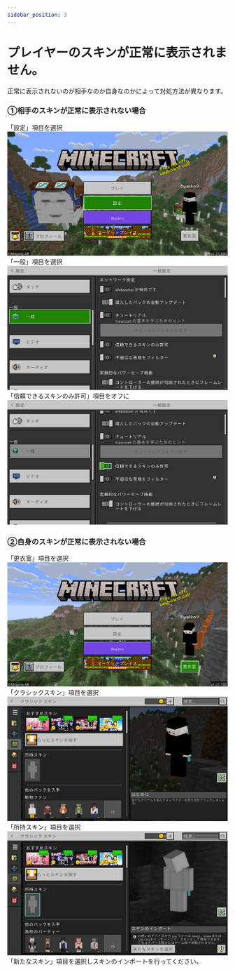 ```yaml
---
sidebar_position: 3
---
```

# プレイヤーのスキンが正常に表示されません。

正常に表示されないのが相手なのか自身なのかによって対処方法が異なります。

### ①相手のスキンが正常に表示されない場合
「設定」項目を選択
![how-to-linkage-1](./img/skin_1.png)
「一般」項目を選択
![how-to-linkage-2](./img/skin_2.png)
「信頼できるスキンのみ許可」項目をオフに
![how-to-linkage-3](./img/skin_3.png)
### ②自身のスキンが正常に表示されない場合
「更衣室」項目を選択
![how-to-linkage-4](./img/skin_4.png)
「クラシックスキン」項目を選択
![how-to-linkage-5](./img/skin_5.png)
「所持スキン」項目を選択
![how-to-linkage-6](./img/skin_6.png)
「新たなスキン」項目を選択しスキンのインポートを行ってください。
